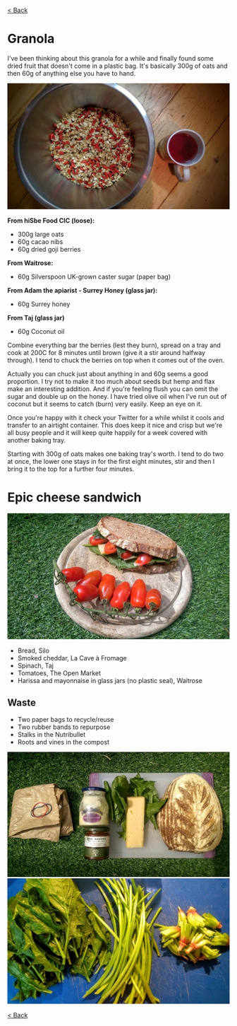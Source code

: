 [< Back](readme.md)

# Granola
I've been thinking about this granola for a while and finally found some dried
fruit that doesn't come in a plastic bag. It's basically 300g of oats and then
60g of anything else you have to hand.

![](images/granola.jpg)

__From hiSbe Food CIC (loose):__

- 300g large oats
- 60g cacao nibs
- 60g dried goji berries

__From Waitrose:__

- 60g Silverspoon UK-grown caster sugar (paper bag)

__From Adam the apiarist - Surrey Honey (glass jar):__

- 60g Surrey honey

__From Taj (glass jar)__

- 60g Coconut oil

Combine everything bar the berries (lest they burn), spread on a tray and cook
at 200C for 8 minutes until brown (give it a stir around halfway through). I
tend to chuck the berries on top when it comes out of the oven.

Actually you can chuck just about anything in and 60g seems a good proportion. I
try not to make it too much about seeds but hemp and flax make an interesting
addition. And if you're feeling flush you can omit the sugar and double up on
the honey. I have tried olive oil when I've run out of coconut but it seems to
catch (burn) very easily. Keep an eye on it.

Once you're happy with it check your Twitter for a while whilst it cools and
transfer to an airtight container. This does keep it nice and crisp but we're
all busy people and it will keep quite happily for a week covered with another
baking tray.

Starting with 300g of oats makes one baking tray's worth. I tend to do two at
once, the lower one stays in for the first eight minutes, stir and then I bring
it to the top for a further four minutes.

# Epic cheese sandwich
![](images/sandwich2.jpg)

- Bread, Silo
- Smoked cheddar, La Cave à Fromage
- Spinach, Taj
- Tomatoes, The Open Market
- Harissa and mayonnaise in glass jars (no plastic seal), Waitrose

## Waste
- Two paper bags to recycle/reuse 
- Two rubber bands to repurpose
- Stalks in the Nutribullet
- Roots and vines in the compost

![](images/sandwich1.jpg)
![](images/spinach_roots.jpg)

[< Back](readme.md)
